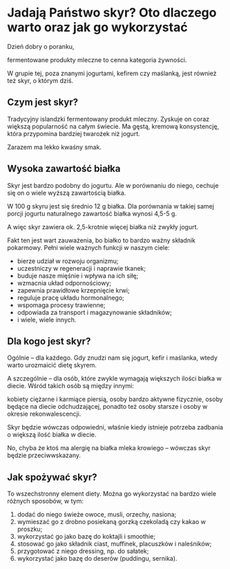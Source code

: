 # Jadają Państwo skyr? Oto dlaczego warto oraz jak go wykorzystać

Dzień dobry o poranku,

fermentowane produkty mleczne to cenna kategoria żywności.

W grupie tej, poza znanymi jogurtami, kefirem czy maślanką, jest również też skyr, o którym dziś.

## Czym jest skyr?

Tradycyjny islandzki fermentowany produkt mleczny. Zyskuje on coraz większą popularność na całym świecie. Ma gęstą, kremową konsystencję, która przypomina bardziej twarożek niż jogurt.

Zarazem ma lekko kwaśny smak.

## Wysoka zawartość białka

Skyr jest bardzo podobny do jogurtu. Ale w porównaniu do niego, cechuje się on o wiele wyższą zawartością białka.

W 100 g skyru jest się średnio 12 g białka. Dla porównania w takiej samej porcji jogurtu naturalnego zawartość białka wynosi 4,5-5 g.

A więc skyr zawiera ok. 2,5-krotnie więcej białka niż zwykły jogurt.

Fakt ten jest wart zauważenia, bo białko to bardzo ważny składnik pokarmowy. Pełni wiele ważnych funkcji w naszym ciele:

- bierze udział w rozwoju organizmu;
- uczestniczy w regeneracji i naprawie tkanek;
- buduje nasze mięśnie i wpływa na ich siłę;
- wzmacnia układ odpornościowy;
- zapewnia prawidłowe krzepnięcie krwi;
- reguluje pracę układu hormonalnego;
- wspomaga procesy trawienne;
- odpowiada za transport i magazynowanie składników;
- i wiele, wiele innych.

## Dla kogo jest skyr?

Ogólnie – dla każdego. Gdy znudzi nam się jogurt, kefir i maślanka, wtedy warto urozmaicić dietę skyrem.

A szczególnie – dla osób, które zwykle wymagają większych ilości białka w diecie. Wśród takich osób są między innymi:

kobiety ciężarne i karmiące piersią, osoby bardzo aktywne fizycznie, osoby będące na diecie odchudzającej, ponadto też osoby starsze i osoby w okresie rekonwalescencji.

Skyr będzie wówczas odpowiedni, właśnie kiedy istnieje potrzeba zadbania o większą ilość białka w diecie.

No, chyba że ktoś ma alergię na białka mleka krowiego – wówczas skyr będzie przeciwwskazany.

## Jak spożywać skyr?

To wszechstronny element diety. Można go wykorzystać na bardzo wiele różnych sposobów, w tym:

1. dodać do niego świeże owoce, musli, orzechy, nasiona;
1. wymieszać go z drobno posiekaną gorzką czekoladą czy kakao w proszku;
1. wykorzystać go jako bazę do koktajli i smoothie;
1. stosować go jako składnik ciast, muffinek, placuszków i naleśników;
1. przygotować z niego dressing, np. do sałatek;
1. wykorzystać jako bazę do deserów (puddingu, sernika).
